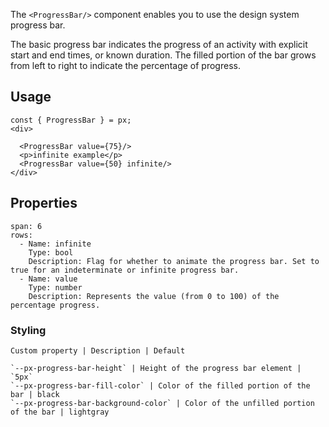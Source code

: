 The `<ProgressBar/>` component enables you to use the design system progress bar.

The basic progress bar indicates the progress of an activity with explicit start and end times, or known duration. The filled portion of the bar grows from left to right to indicate the percentage of progress.



## Usage

```react
const { ProgressBar } = px;
<div>

  <ProgressBar value={75}/>
  <p>infinite example</p>
  <ProgressBar value={50} infinite/>
</div>
```


## Properties

```table
span: 6
rows:
  - Name: infinite
    Type: bool
    Description: Flag for whether to animate the progress bar. Set to true for an indeterminate or infinite progress bar.
  - Name: value
    Type: number
    Description: Represents the value (from 0 to 100) of the percentage progress.
```


### Styling

```
Custom property | Description | Default

`--px-progress-bar-height` | Height of the progress bar element | `5px`
`--px-progress-bar-fill-color` | Color of the filled portion of the bar | black
`--px-progress-bar-background-color` | Color of the unfilled portion of the bar | lightgray
```

